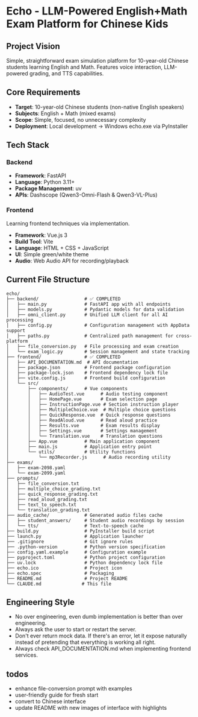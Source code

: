 # Echo - LLM-Powered English+Math Exam Platform for Chinese Kids

## Project Vision

Simple, straightforward exam simulation platform for 10-year-old Chinese students learning English and Math. Features voice interaction, LLM-powered grading, and TTS capabilities.

## Core Requirements

- **Target**: 10-year-old Chinese students (non-native English speakers)
- **Subjects**: English + Math (mixed exams)
- **Scope**: Simple, focused, no unnecessary complexity
- **Deployment**: Local development → Windows echo.exe via PyInstaller

## Tech Stack

### Backend

- **Framework**: FastAPI
- **Language**: Python 3.11+
- **Package Management**: uv
- **APIs**: Dashscope (Qwen3-Omni-Flash & Qwen3-VL-Plus)

### Frontend

Learning frontend techniques via implementation.

- **Framework**: Vue.js 3
- **Build Tool**: Vite
- **Language**: HTML + CSS + JavaScript
- **UI**: Simple green/white theme
- **Audio**: Web Audio API for recording/playback

## Current File Structure

```file structure
echo/
├── backend/                 # ✅ COMPLETED
│   ├── main.py              # FastAPI app with all endpoints
│   ├── models.py            # Pydantic models for data validation
│   ├── omni_client.py       # Unified LLM client for all AI processing
│   ├── config.py            # Configuration management with AppData support
│   ├── paths.py             # Centralized path management for cross-platform
│   ├── file_conversion.py   # File processing and exam creation
│   └── exam_logic.py        # Session management and state tracking
├── frontend/                # ✅ COMPLETED
│   ├── API_DOCUMENTATION.md  # API documentation
│   ├── package.json         # Frontend package configuration
│   ├── package-lock.json    # Frontend dependency lock file
│   ├── vite.config.js       # Frontend build configuration
│   └── src/
│       ├── components/      # Vue components
│       │   ├── AudioTest.vue      # Audio testing component
│       │   ├── HomePage.vue       # Exam selection page
│       │   ├── InstructionPage.vue # Section instruction player
│       │   ├── MultipleChoice.vue  # Multiple choice questions
│       │   ├── QuickResponse.vue  # Quick response questions
│       │   ├── ReadAloud.vue      # Read aloud practice
│       │   ├── Results.vue        # Exam results display
│       │   ├── Settings.vue       # Settings management
│       │   └── Translation.vue    # Translation questions
│       ├── App.vue          # Main application component
│       ├── main.js          # Application entry point
│       └── utils/           # Utility functions
│           └── mp3Recorder.js      # Audio recording utility
├── exams/
│   ├── exam-2098.yaml
│   └── exam-2099.yaml
├── prompts/
│   ├── file_conversion.txt
│   ├── multiple_choice_grading.txt
│   ├── quick_response_grading.txt
│   ├── read_aloud_grading.txt
│   ├── text_to_speech.txt
│   └── translation_grading.txt
├── audio_cache/             # Generated audio files cache
│   ├── student_answers/     # Student audio recordings by session
│   └── tts/                 # Text-to-speech cache
├── build.py                 # PyInstaller build script
├── launch.py                # Application launcher
├── .gitignore               # Git ignore rules
├── .python-version          # Python version specification
├── config.yaml.example      # Configuration example
├── pyproject.toml           # Python project configuration
├── uv.lock                  # Python dependency lock file
├── echo.ico                 # Project icon
├── echo.spec                # Packaging
├── README.md                # Project README
└── CLAUDE.md               # This file
```

## Engineering Style

- No over engineering, even dumb implementation is better than over engineering.
- Always ask the user to start or restart the server.
- Don't ever return mock data. If there's an error, let it expose naturally instead of pretending that everything is working all right.
- Always check API_DOCUMENTATION.md when implementing frontend services.

## todos

- enhance file-conversion prompt with examples
- user-friendly guide for fresh start
- convert to Chinese interface
- update README with new images of interface with highlights
